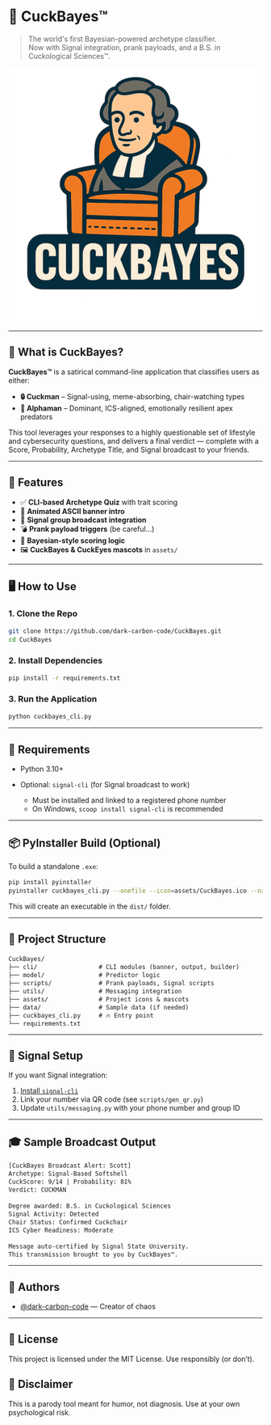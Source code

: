 # 🧠 CuckBayes™

> The world's first Bayesian-powered archetype classifier.  
> Now with Signal integration, prank payloads, and a B.S. in Cuckological Sciences™.

![CuckBayes Icon](assets/CuckBayes.png)

---

## 🤖 What is CuckBayes?

**CuckBayes™** is a satirical command-line application that classifies users as either:
- **🔒 Cuckman** – Signal-using, meme-absorbing, chair-watching types
- **💪 Alphaman** – Dominant, ICS-aligned, emotionally resilient apex predators

This tool leverages your responses to a highly questionable set of lifestyle and cybersecurity questions, and delivers a final verdict — complete with a Score, Probability, Archetype Title, and Signal broadcast to your friends.

---

## 🧰 Features

- ✅ **CLI-based Archetype Quiz** with trait scoring
- 🎨 **Animated ASCII banner intro**
- 📡 **Signal group broadcast integration**
- 💣 **Prank payload triggers** (be careful…)
- 🧠 **Bayesian-style scoring logic**
- 🖼️ **CuckBayes & CuckEyes mascots** in `assets/`

---

## 🖥️ How to Use

### 1. Clone the Repo

```bash
git clone https://github.com/dark-carbon-code/CuckBayes.git
cd CuckBayes
````

### 2. Install Dependencies

```bash
pip install -r requirements.txt
```

### 3. Run the Application

```bash
python cuckbayes_cli.py
```

---

## 🧪 Requirements

* Python 3.10+
* Optional: `signal-cli` (for Signal broadcast to work)

  * Must be installed and linked to a registered phone number
  * On Windows, `scoop install signal-cli` is recommended

---

## 📦 PyInstaller Build (Optional)

To build a standalone `.exe`:

```bash
pip install pyinstaller
pyinstaller cuckbayes_cli.py --onefile --icon=assets/CuckBayes.ico --name CuckBayes_v1
```

This will create an executable in the `dist/` folder.

---

## 🧾 Project Structure

```
CuckBayes/
├── cli/                 # CLI modules (banner, output, builder)
├── model/               # Predictor logic
├── scripts/             # Prank payloads, Signal scripts
├── utils/               # Messaging integration
├── assets/              # Project icons & mascots
├── data/                # Sample data (if needed)
├── cuckbayes_cli.py     # 🔥 Entry point
└── requirements.txt
```

---

## 📡 Signal Setup

If you want Signal integration:

1. [Install `signal-cli`](https://github.com/AsamK/signal-cli)
2. Link your number via QR code (see `scripts/gen_qr.py`)
3. Update `utils/messaging.py` with your phone number and group ID

---

## 🎓 Sample Broadcast Output

```
[CuckBayes Broadcast Alert: Scott]
Archetype: Signal-Based Softshell
CuckScore: 9/14 | Probability: 81%
Verdict: CUCKMAN

Degree awarded: B.S. in Cuckological Sciences
Signal Activity: Detected
Chair Status: Confirmed Cuckchair
ICS Cyber Readiness: Moderate

Message auto-certified by Signal State University.
This transmission brought to you by CuckBayes™.
```

---

## 🧠 Authors

* [@dark-carbon-code](https://github.com/dark-carbon-code) — Creator of chaos

---

## 📜 License

This project is licensed under the MIT License. Use responsibly (or don’t).

## 🙈 Disclaimer

This is a parody tool meant for humor, not diagnosis.
Use at your own psychological risk.


